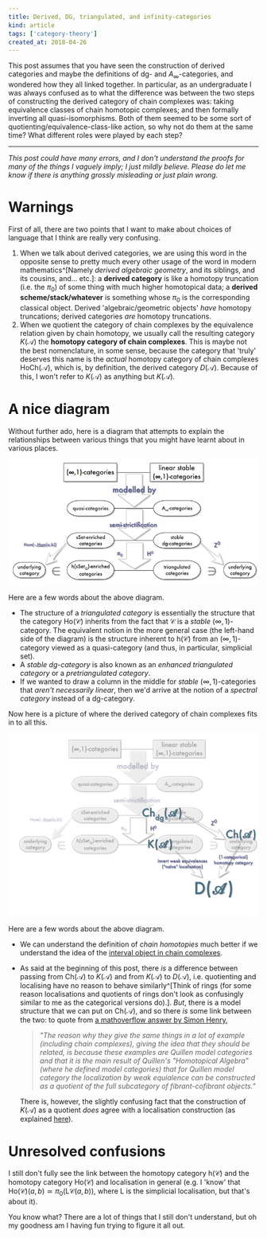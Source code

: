 ```yaml
---
title: Derived, DG, triangulated, and infinity-categories
kind: article
tags: ['category-theory']
created_at: 2018-04-26
---
```


This post assumes that you have seen the construction of derived categories and maybe the definitions of dg- and $A_\infty$-categories, and wondered how they all linked together.
In particular, as an undergraduate I was always confused as to what the difference was between the two steps of constructing the derived category of chain complexes was: taking equivalence classes of chain homotopic complexes; and then formally inverting all quasi-isomorphisms.
Both of them seemed to be some sort of quotienting/equivalence-class-like action, so why not do them at the same time?
What different roles were played by each step?

<!-- more -->

---

_This post could have many errors, and I don't understand the proofs for many of the things I vaguely imply; I just mildly believe._
_Please do let me know if there is anything grossly misleading or just plain wrong._

# Warnings

First of all, there are two points that I want to make about choices of language that I think are really very confusing.

1. When we talk about derived categories, we are using this word in the opposite sense to pretty much every other usage of the word in modern mathematics^[Namely _derived algebraic geometry_, and its siblings, and its cousins, and... etc.]: a **derived category** is like a homotopy truncation (i.e. the $\pi_0$) of some thing with much higher homotopical data; a **derived scheme/stack/whatever** is something whose $\pi_0$ is the corresponding classical object.
    Derived 'algebraic/geometric objects' _have_ homotopy truncations; derived categories _are_ homotopy truncations.
2. When we quotient the category of chain complexes by the equivalence relation given by chain homotopy, we usually call the resulting category $K(\mathcal{A})$ the **homotopy category of chain complexes**.
    This is maybe not the best nomenclature, in some sense, because the category that 'truly' deserves this name is the _actual_ homotopy category of chain complexes $\mathrm{Ho}\mathsf{Ch}(\mathcal{A})$, which is, by definition, the derived category $D(\mathcal{A})$.
    Because of this, I won't refer to $K(\mathcal{A})$ as anything but $K(\mathcal{A})$.

# A nice diagram

Without further ado, here is a diagram that attempts to explain the relationships between various things that you might have learnt about in various places.

![How things all sort of fit together](/assets/post-images/2018-04-26-derived-dg-triangulated-and-infinity-categories-1.png "How things all sort of fit together")

Here are a few words about the above diagram.

- The structure of a _triangulated category_ is essentially the structure that the category $\mathrm{Ho}(\mathcal{C})$ inherits from the fact that $\mathcal{C}$ is a _stable_ $(\infty,1)$-category.
    The equivalent notion in the more general case (the left-hand side of the diagram) is the structure inherent to $\mathrm{h}(\mathcal{C})$ from an $(\infty,1)$-category viewed as a quasi-category (and thus, in particular, simplicial set).
- A _stable dg-category_ is also known as an _enhanced triangulated category_ or a _pretriangulated category_.
- If we wanted to draw a column in the middle for _stable_ $(\infty,1)$-categories that _aren't necessarily linear_, then we'd arrive at the notion of a _spectral category_ instead of a dg-category.

Now here is a picture of where the derived category of chain complexes fits in to all this.

![Where does the derived category fit in?](/assets/post-images/2018-04-26-derived-dg-triangulated-and-infinity-categories-2.png "Where does the derived category fit in?")

Here are a few words about the above diagram.

- We can understand the definition of _chain homotopies_ much better if we understand the idea of the [interval object in chain complexes](https://ncatlab.org/nlab/show/interval+object+in+chain+complexes).
- As said at the beginning of this post, there _is_ a difference between passing from $\mathsf{Ch}(\mathcal{A})$ to $K(\mathcal{A})$ and from $K(\mathcal{A})$ to $D(\mathcal{A})$, i.e. quotienting and localising have no reason to behave similarly^[Think of rings (for some reason localisations and quotients of rings don't look as confusingly similar to me as the categorical versions do).].
    _But_, there is a model structure that we can put on $\mathsf{Ch}(\mathcal{A})$, and so there _is_ some link between the two: to quote from [a mathoverflow answer by Simon Henry](https://mathoverflow.net/a/188199/73622),
    
    > _"The reason why they give the same things in a lot of example (including chain complexes), giving the idea that they should be related, is because these examples are Quillen model categories and that it is the main result of Quillen's "Homotopical Algebra" (where he defined model categories) that for Quillen model category the localization by weak equialence can be constructed as a quotient of the full subcategory of fibrant-cofibrant objects."_

    There is, however, the slightly confusing fact that the construction of $K(\mathcal{A})$ as a quotient _does_ agree with a localisation construction (as explained [here](https://math.stackexchange.com/a/1128937/71510)).

# Unresolved confusions

I still don't fully see the link between the homotopy category $\mathrm{h}(\mathcal{C})$ and the homotopy category $\mathrm{Ho}(\mathcal{C})$ and localisation in general (e.g. I 'know' that $\mathrm{Ho}(\mathcal{C})(a,b)\simeq\pi_0(\mathrm{L}\mathcal{C}(a,b))$, where $\mathrm{L}$ is the simplicial localisation, but that's about it).

You know what?
There are a lot of things that I still don't understand, but oh my goodness am I having fun trying to figure it all out.
